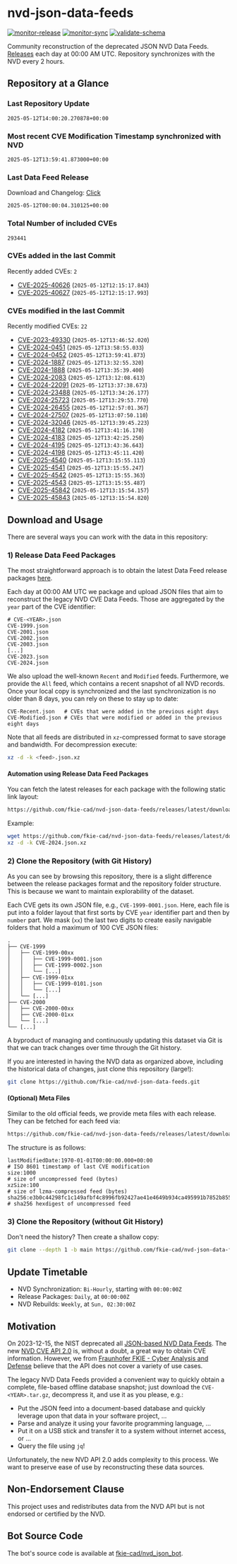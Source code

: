 # nvd-json-data-feeds

[![monitor-release](https://github.com/fkie-cad/nvd-json-data-feeds/actions/workflows/monitor_release.yml/badge.svg)](https://github.com/fkie-cad/nvd-json-data-feeds/actions/workflows/monitor_release.yml)
[![monitor-sync](https://github.com/fkie-cad/nvd-json-data-feeds/actions/workflows/monitor_sync.yml/badge.svg)](https://github.com/fkie-cad/nvd-json-data-feeds/actions/workflows/monitor_sync.yml)
[![validate-schema](https://github.com/fkie-cad/nvd-json-data-feeds/actions/workflows/validate_schema.yml/badge.svg)](https://github.com/fkie-cad/nvd-json-data-feeds/actions/workflows/validate_schema.yml)

Community reconstruction of the deprecated JSON NVD Data Feeds.
[Releases](https://github.com/fkie-cad/nvd-json-data-feeds/releases/latest) each day at 00:00 AM UTC.
Repository synchronizes with the NVD every 2 hours.

## Repository at a Glance

### Last Repository Update

```plain
2025-05-12T14:00:20.270878+00:00
```

### Most recent CVE Modification Timestamp synchronized with NVD

```plain
2025-05-12T13:59:41.873000+00:00
```

### Last Data Feed Release

Download and Changelog: [Click](https://github.com/fkie-cad/nvd-json-data-feeds/releases/latest)

```plain
2025-05-12T00:00:04.310125+00:00
```

### Total Number of included CVEs

```plain
293441
```

### CVEs added in the last Commit

Recently added CVEs: `2`

- [CVE-2025-40626](CVE-2025/CVE-2025-406xx/CVE-2025-40626.json) (`2025-05-12T12:15:17.843`)
- [CVE-2025-40627](CVE-2025/CVE-2025-406xx/CVE-2025-40627.json) (`2025-05-12T12:15:17.993`)


### CVEs modified in the last Commit

Recently modified CVEs: `22`

- [CVE-2023-49330](CVE-2023/CVE-2023-493xx/CVE-2023-49330.json) (`2025-05-12T13:46:52.020`)
- [CVE-2024-0451](CVE-2024/CVE-2024-04xx/CVE-2024-0451.json) (`2025-05-12T13:58:55.033`)
- [CVE-2024-0452](CVE-2024/CVE-2024-04xx/CVE-2024-0452.json) (`2025-05-12T13:59:41.873`)
- [CVE-2024-1887](CVE-2024/CVE-2024-18xx/CVE-2024-1887.json) (`2025-05-12T13:32:55.320`)
- [CVE-2024-1888](CVE-2024/CVE-2024-18xx/CVE-2024-1888.json) (`2025-05-12T13:35:39.400`)
- [CVE-2024-2083](CVE-2024/CVE-2024-20xx/CVE-2024-2083.json) (`2025-05-12T13:12:08.613`)
- [CVE-2024-22091](CVE-2024/CVE-2024-220xx/CVE-2024-22091.json) (`2025-05-12T13:37:38.673`)
- [CVE-2024-23488](CVE-2024/CVE-2024-234xx/CVE-2024-23488.json) (`2025-05-12T13:34:26.177`)
- [CVE-2024-25723](CVE-2024/CVE-2024-257xx/CVE-2024-25723.json) (`2025-05-12T13:29:53.770`)
- [CVE-2024-26455](CVE-2024/CVE-2024-264xx/CVE-2024-26455.json) (`2025-05-12T12:57:01.367`)
- [CVE-2024-27507](CVE-2024/CVE-2024-275xx/CVE-2024-27507.json) (`2025-05-12T13:07:50.110`)
- [CVE-2024-32046](CVE-2024/CVE-2024-320xx/CVE-2024-32046.json) (`2025-05-12T13:39:45.223`)
- [CVE-2024-4182](CVE-2024/CVE-2024-41xx/CVE-2024-4182.json) (`2025-05-12T13:41:16.170`)
- [CVE-2024-4183](CVE-2024/CVE-2024-41xx/CVE-2024-4183.json) (`2025-05-12T13:42:25.250`)
- [CVE-2024-4195](CVE-2024/CVE-2024-41xx/CVE-2024-4195.json) (`2025-05-12T13:43:36.643`)
- [CVE-2024-4198](CVE-2024/CVE-2024-41xx/CVE-2024-4198.json) (`2025-05-12T13:45:11.420`)
- [CVE-2025-4540](CVE-2025/CVE-2025-45xx/CVE-2025-4540.json) (`2025-05-12T13:15:55.113`)
- [CVE-2025-4541](CVE-2025/CVE-2025-45xx/CVE-2025-4541.json) (`2025-05-12T13:15:55.247`)
- [CVE-2025-4542](CVE-2025/CVE-2025-45xx/CVE-2025-4542.json) (`2025-05-12T13:15:55.363`)
- [CVE-2025-4543](CVE-2025/CVE-2025-45xx/CVE-2025-4543.json) (`2025-05-12T13:15:55.487`)
- [CVE-2025-45842](CVE-2025/CVE-2025-458xx/CVE-2025-45842.json) (`2025-05-12T13:15:54.157`)
- [CVE-2025-45843](CVE-2025/CVE-2025-458xx/CVE-2025-45843.json) (`2025-05-12T13:15:54.820`)


## Download and Usage

There are several ways you can work with the data in this repository:

### 1) Release Data Feed Packages

The most straightforward approach is to obtain the latest Data Feed release packages [here](https://github.com/fkie-cad/nvd-json-data-feeds/releases/latest).

Each day at 00:00 AM UTC we package and upload JSON files that aim to reconstruct the legacy NVD CVE Data Feeds.
Those are aggregated by the `year` part of the CVE identifier:

```
# CVE-<YEAR>.json
CVE-1999.json
CVE-2001.json
CVE-2002.json
CVE-2003.json
[...]
CVE-2023.json
CVE-2024.json
```

We also upload the well-known `Recent` and `Modified` feeds.
Furthermore, we provide the `All` feed, which contains a recent snapshot of all NVD records.
Once your local copy is synchronized and the last synchronization is no older than 8 days, you can rely on these to stay up to date:

```plain
CVE-Recent.json   # CVEs that were added in the previous eight days
CVE-Modified.json # CVEs that were modified or added in the previous eight days
```

Note that all feeds are distributed in `xz`-compressed format to save storage and bandwidth.
For decompression execute:

```sh
xz -d -k <feed>.json.xz
```

#### Automation using Release Data Feed Packages

You can fetch the latest releases for each package with the following static link layout:

```sh
https://github.com/fkie-cad/nvd-json-data-feeds/releases/latest/download/CVE-<YEAR>.json.xz
```

Example:

```sh
wget https://github.com/fkie-cad/nvd-json-data-feeds/releases/latest/download/CVE-2024.json.xz
xz -d -k CVE-2024.json.xz
```

### 2) Clone the Repository (with Git History)

As you can see by browsing this repository, there is a slight difference between the release packages format and the repository folder structure.
This is because we want to maintain explorability of the dataset.

Each CVE gets its own JSON file, e.g., `CVE-1999-0001.json`.
Here, each file is put into a folder layout that first sorts by CVE `year` identifier part and then by `number` part.
We mask (`xx`) the last two digits to create easily navigable folders that hold a maximum of 100 CVE JSON files:

```plain
.
├── CVE-1999
│   ├── CVE-1999-00xx
│   │   ├── CVE-1999-0001.json
│   │   ├── CVE-1999-0002.json
│   │   └── [...]
│   ├── CVE-1999-01xx
│   │   ├── CVE-1999-0101.json
│   │   └── [...]
│   └── [...]
├── CVE-2000
│   ├── CVE-2000-00xx
│   ├── CVE-2000-01xx
│   └── [...]
└── [...]
```

A byproduct of managing and continuously updating this dataset via Git is that we can track changes over time through the Git history.

If you are interested in having the NVD data as organized above, including the historical data of changes, just clone this repository (large!):

```sh
git clone https://github.com/fkie-cad/nvd-json-data-feeds.git
```

#### (Optional) Meta Files

Similar to the old official feeds, we provide meta files with each release. They can be fetched for each feed via:

```sh
https://github.com/fkie-cad/nvd-json-data-feeds/releases/latest/download/CVE-<YEAR>.meta
```

The structure is as follows:

```plain
lastModifiedDate:1970-01-01T00:00:00.000+00:00                          # ISO 8601 timestamp of last CVE modification
size:1000                                                               # size of uncompressed feed (bytes)
xzSize:100                                                              # size of lzma-compressed feed (bytes)
sha256:e3b0c44298fc1c149afbf4c8996fb92427ae41e4649b934ca495991b7852b855 # sha256 hexdigest of uncompressed feed
```

### 3) Clone the Repository (without Git History)

Don't need the history? Then create a shallow copy:

```sh
git clone --depth 1 -b main https://github.com/fkie-cad/nvd-json-data-feeds.git
```


## Update Timetable

* NVD Synchronization: `Bi-Hourly`, starting with `00:00:00Z`
* Release Packages: `Daily`, at `00:00:00Z`
* NVD Rebuilds: `Weekly`, at `Sun, 02:30:00Z`


## Motivation

On 2023-12-15, the NIST deprecated all [JSON-based NVD Data Feeds](https://nvd.nist.gov/vuln/data-feeds#divRetirementBanner-1).
The new [NVD CVE API 2.0](https://nvd.nist.gov/developers/vulnerabilities) is, without a doubt, a great way to obtain CVE information.
However, we from [Fraunhofer FKIE - Cyber Analysis and Defense](https://www.fkie.fraunhofer.de/en/departments/cad.html) believe that the API does not cover a variety of use cases.

The legacy NVD Data Feeds provided a convenient way to quickly obtain a complete, file-based offline database snapshot; just download the `CVE-<YEAR>.tar.gz`, decompress it, and use it as you please, e.g.:

- Put the JSON feed into a document-based database and quickly leverage upon that data in your software project, ...
- Parse and analyze it using your favorite programming language, ...
- Put it on a USB stick and transfer it to a system without internet access, or ...
- Query the file using `jq`!

Unfortunately, the new NVD API 2.0 adds complexity to this process.
We want to preserve ease of use by reconstructing these data sources.

## Non-Endorsement Clause

This project uses and redistributes data from the NVD API but is not endorsed or certified by the NVD.

## Bot Source Code

The bot's source code is available at [fkie-cad/nvd\_json\_bot](https://github.com/fkie-cad/nvd_json_bot).